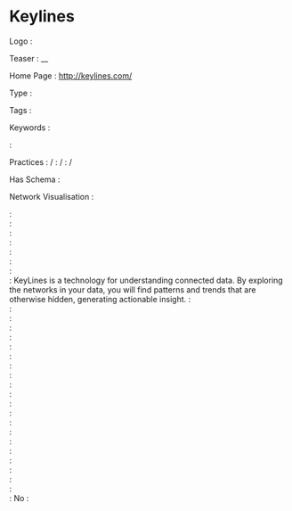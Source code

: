 # Keylines

Logo
:   ![]()

Teaser
:   __

Home Page
:   http://keylines.com/

Type
:   

Tags
:   

Keywords
:   

:   

Practices
:    / 
:    / 
:    / 

Has Schema
:   

Network Visualisation
:   


:   
:   
:   
:   
:   
:   
:   
:   KeyLines is a technology for understanding connected data.
By exploring the networks in your data, you will find patterns and trends 
that are otherwise hidden, generating actionable insight.
:   
:   
:   
:   
:   
:   
:   
:   
:   
:   
:   
:   
:   
:   
:   
:   
:   
:   
:   
:   
:   
:   No
:   
